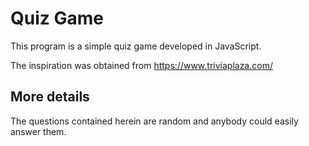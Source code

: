 # Quiz Game
This program is a simple quiz game developed in JavaScript. 

The inspiration was obtained from https://www.triviaplaza.com/

## More details 
The questions contained herein are random and anybody could easily answer them. 
